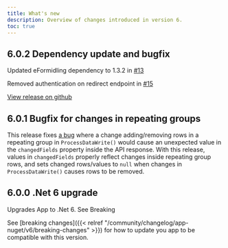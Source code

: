 ```yaml
---
title: What's new
description: Overview of changes introduced in version 6.
toc: true
---
```


## 6.0.2 Dependency update and bugfix
Updated eFormidling dependency to 1.3.2 in [#13](https://github.com/Altinn/app-lib-dotnet/pull/13)

Removed authentication on redirect endpoint in [#15](https://github.com/Altinn/app-lib-dotnet/pull/15)

[View release on github](https://github.com/Altinn/app-lib-dotnet/releases/tag/v6.0.2)

## 6.0.1 Bugfix for changes in repeating groups

This release fixes [a bug](https://github.com/Altinn/app-frontend-react/issues/319) where a change adding/removing rows
in a repeating group in `ProcessDataWrite()` would cause an unexpected value in the `changedFields` property inside
the API response. With this release, values in `changedFields` properly reflect changes inside repeating group rows,
and sets changed rows/values to `null` when changes in `ProcessDataWrite()` causes rows to be removed.

## 6.0.0 .Net 6 upgrade 

Upgrades App to .Net 6. See Breaking


See [breaking changes]({{< relref "/community/changelog/app-nuget/v6/breaking-changes" >}}) for how to update you app to be compatible with this version.

